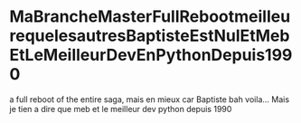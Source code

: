 # MaBrancheMasterFullRebootmeilleurequelesautresBaptisteEstNulEtMebEtLeMeilleurDevEnPythonDepuis1990
a full reboot of the entire saga, mais en mieux car Baptiste bah voila... Mais je tien a dire que meb et le meilleur dev python depuis 1990
